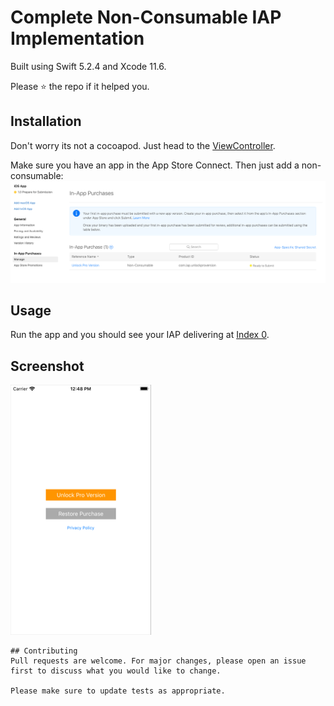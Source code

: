 # Complete Non-Consumable IAP Implementation

Built using Swift 5.2.4 and Xcode 11.6. 

Please ⭐ the repo if it helped you.

## Installation

Don't worry its not a cocoapod. Just head to the [ViewController](https://github.com/29satnam/Non-Consumable-IAP/blob/master/Non-Consumable-IAP/Non-Consumable-IAP/ViewController.swift).

Make sure you have an app in the App Store Connect.
Then just add a non-consumable:
![alt text](https://github.com/29satnam/Non-Consumable-IAP/blob/master/ScreenshotASCPM.png?raw=true)


## Usage
Run the app and you should see your IAP delivering at [Index 0](https://github.com/29satnam/Non-Consumable-IAP/blob/2cada52ac18b9fc03020329ad8000df09c879c9d/Non-Consumable-IAP/Non-Consumable-IAP/ViewController.swift#L54).

## Screenshot
![alt text](https://github.com/29satnam/Non-Consumable-IAP/blob/master/SimulatorScreenShot.png?raw=true)


```
## Contributing
Pull requests are welcome. For major changes, please open an issue first to discuss what you would like to change.

Please make sure to update tests as appropriate.
